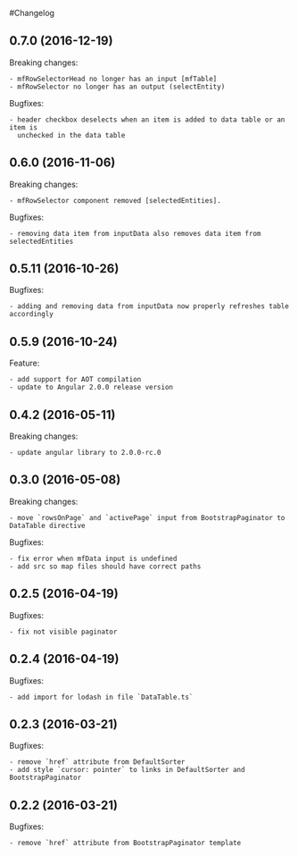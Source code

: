#Changelog

## 0.7.0 (2016-12-19)

Breaking changes:

    - mfRowSelectorHead no longer has an input [mfTable]
    - mfRowSelector no longer has an output (selectEntity) 

Bugfixes:

    - header checkbox deselects when an item is added to data table or an item is
      unchecked in the data table

## 0.6.0 (2016-11-06)

Breaking changes:

    - mfRowSelector component removed [selectedEntities]. 

Bugfixes:

    - removing data item from inputData also removes data item from selectedEntities  

## 0.5.11 (2016-10-26)

Bugfixes:

    - adding and removing data from inputData now properly refreshes table accordingly

## 0.5.9 (2016-10-24)

Feature:

    - add support for AOT compilation
    - update to Angular 2.0.0 release version

## 0.4.2 (2016-05-11)

Breaking changes:

    - update angular library to 2.0.0-rc.0

## 0.3.0 (2016-05-08)

Breaking changes:

    - move `rowsOnPage` and `activePage` input from BootstrapPaginator to DataTable directive

Bugfixes:

    - fix error when mfData input is undefined
    - add src so map files should have correct paths

## 0.2.5 (2016-04-19)

Bugfixes:

    - fix not visible paginator

## 0.2.4 (2016-04-19)

Bugfixes:

    - add import for lodash in file `DataTable.ts`

## 0.2.3 (2016-03-21)

Bugfixes:

    - remove `href` attribute from DefaultSorter
    - add style `cursor: pointer` to links in DefaultSorter and BootstrapPaginator
    
## 0.2.2 (2016-03-21)

Bugfixes:

    - remove `href` attribute from BootstrapPaginator template
    
